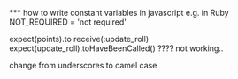\*\*\* how to write constant variables in javascript e.g. in Ruby NOT_REQUIRED = 'not required'

expect(points).to receive(:update_roll)
expect(update_roll).toHaveBeenCalled() ???? not working.. 


change from underscores to camel case